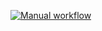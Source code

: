 [![Manual workflow](https://github.com/Larsundso/Ayako-v1.5/actions/workflows/manual.yml/badge.svg)](https://github.com/Larsundso/Ayako-v1.5/actions/workflows/manual.yml)
